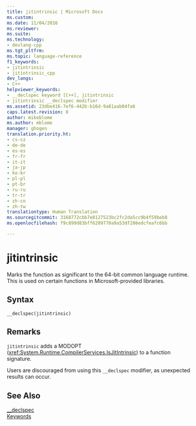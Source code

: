 ```yaml
---
title: jitintrinsic | Microsoft Docs
ms.custom: 
ms.date: 11/04/2016
ms.reviewer: 
ms.suite: 
ms.technology:
- devlang-cpp
ms.tgt_pltfrm: 
ms.topic: language-reference
f1_keywords:
- jitintrinsic
- jitintrinsic_cpp
dev_langs:
- C++
helpviewer_keywords:
- __declspec keyword [C++], jitintrinsic
- jitintrinsic __declspec modifier
ms.assetid: 23dbe416-7ef6-442b-b16d-9a81aab04fa6
caps.latest.revision: 8
author: mikeblome
ms.author: mblome
manager: ghogen
translation.priority.ht:
- cs-cz
- de-de
- es-es
- fr-fr
- it-it
- ja-jp
- ko-kr
- pl-pl
- pt-br
- ru-ru
- tr-tr
- zh-cn
- zh-tw
translationtype: Human Translation
ms.sourcegitcommit: 3168772cbb7e8127523bc2fc2da5cc9b4f59beb8
ms.openlocfilehash: f9c899d83bff6289770a9a53df286edcfeafc6bb

---
```

# jitintrinsic
Marks the function as significant to the 64-bit common language runtime. This is used on certain functions in Microsoft-provided libraries.  
  
## Syntax  
  
```  
__declspec(jitintrinsic)  
```  
  
## Remarks  
 `jitintrinsic` adds a MODOPT (<xref:System.Runtime.CompilerServices.IsJitIntrinsic>) to a function signature.  
  
 Users are discouraged from using this `__declspec` modifier, as unexpected results can occur.  
  
## See Also  
 [__declspec](../cpp/declspec.md)   
 [Keywords](../cpp/keywords-cpp.md)


<!--HONumber=Jan17_HO1-->


